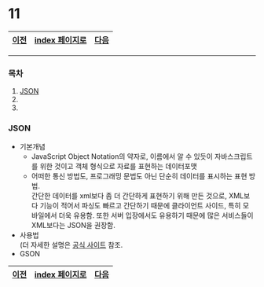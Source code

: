 # 11

[이전](./10.md)|[index 페이지로](./00index.md) |[다음](./12.md)
---|---|---
<hr>

### 목차
1. [JSON](#JSON)
1.
1.

### JSON
- 기본개념
   + JavaScript Object Notation의 약자로, 이름에서 알 수 있듯이 자바스크립트를 위한 것이고 객체 형식으로 자료를 표현하는 데이터포맷
   + 어떠한 통신 방법도, 프로그래밍 문법도 아닌 단순히 데이터를 표시하는 표현 방법.<br>
    간단한 데이터를 xml보다 좀 더 간단하게 표현하기 위해 만든 것으로, XML보다 기능이 적어서 파싱도 빠르고 간단하기 때문에 클라이언트 사이드, 특히 모 바일에서 더욱 유용함. 또한 서버 입장에서도 유용하기 때문에 많은 서비스들이 XML보다는 JSON을 권장함.
- 사용법    
    (더 자세한 설명은 [공식 사이트](http://json.org/json-ko.html) 참조.
- GSON 
  
[이전](./10.md)|[index 페이지로](./00index.md) |[다음](./12.md)
---|---|---
